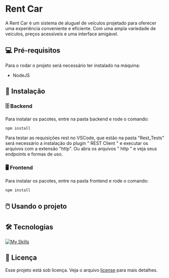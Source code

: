 # Rent Car

A Rent Car é um sistema de aluguel de veículos projetado para oferecer uma experiência conveniente e eficiente. Com uma ampla variedade de veículos, preços acessíveis e uma interface amigável.

## :computer: Pré-requisitos

Para o rodar o projeto será necessário ter instalado na máquina:

* NodeJS

## :rocket: Instalação

### :file_cabinet: Backend

Para instalar os pacotes, entre na pasta backend e rode o comando:

```
npm install
```
Para testar as requisições rest no VSCode, que estão na pasta "Rest_Tests" será necessário a instalação do plugin " REST Client " e executar os arquivos com a extensão "http". Ou abra os arquivos " http " e veja seus endpoints e formas de uso.

### :desktop_computer: Frontend

Para instalar os pacotes, entre na pasta frontend e rode o comando:

```
npm install
```

## :computer_mouse: Usando o projeto

## :hammer_and_wrench: Tecnologias

[![My Skills](https://skillicons.dev/icons?i=react,ts,nodejs,prisma,sqlite,tailwind,figma&theme=dark)](https://skillicons.dev)

## :bookmark_tabs: Licença

Esse projeto está sob licença. Veja o arquivo [license](LICENSE) para mais detalhes.

